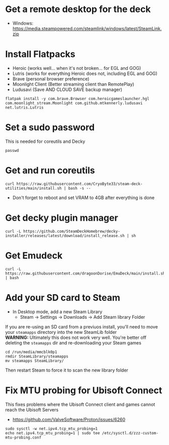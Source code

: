 # Get a remote desktop for the deck
* Windows: https://media.steampowered.com/steamlink/windows/latest/SteamLink.zip

# Install Flatpacks
* Heroic (works well... when it's not broken... for EGL and GOG)
* Lutris (works for everything Heroic does not, including EGL and GOG)
* Brave  (personal browser preference)
* Moonlight Client (Better streaming client than RemotePlay)
* Ludusavi (Save AND CLOUD SAVE backup manager)
```
flatpak install -y com.brave.Browser com.heroicgameslauncher.hgl com.moonlight_stream.Moonlight com.github.mtkennerly.ludusavi net.lutris.Lutris
```

# Set a sudo password
This is needed for coreutils and Decky
```
passwd
```

# Get and run coreutils
```
curl https://raw.githubusercontent.com/CryoByte33/steam-deck-utilities/main/install.sh | bash -s --
```
* Don't forget to reboot and set VRAM to 4GB after everything is done

# Get decky plugin manager
```
curl -L https://github.com/SteamDeckHomebrew/decky-installer/releases/latest/download/install_release.sh | sh
```

# Get Emudeck
```
curl -L https://raw.githubusercontent.com/dragoonDorise/EmuDeck/main/install.sh | bash
```

# Add your SD card to Steam
* In Desktop mode, add a new Steam Library
  - Steam -> Settings -> Downloads -> Add Steam library Folder

If you are re-using an SD card from a previuos install, you'll need to move your `steamapps` directory into the new SteamLib folder  
**WARNING:** Ultimately this does not work very well.  You're better off deleting the `steamapps` dir and re-downloading your Steam games
```
cd /run/media/mmcblk0p1
rmdir SteamLibrary/steamapps
mv steamapps SteamLibrary/
```
Then restart Steam to force it to scan the new library folder
  
# Fix MTU probing for Ubisoft Connect
This fixes problems where the Ubisoft Connect client and games cannot reach the Ubisoft Servers
* https://github.com/ValveSoftware/Proton/issues/6260
```
sudo sysctl -w net.ipv4.tcp_mtu_probing=1
echo net.ipv4.tcp_mtu_probing=1 | sudo tee /etc/sysctl.d/zzz-custom-mtu-probing.conf
```
